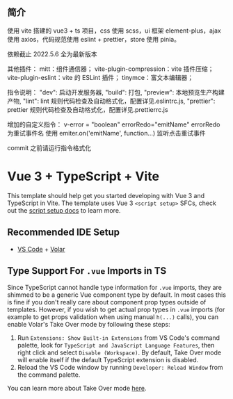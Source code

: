 ## 简介

使用 vite 搭建的 vue3 + ts 项目，css 使用 scss，ui 框架 element-plus，ajax 使用 axios，代码规范使用 eslint + prettier，store 使用 pinia。

依赖截止 2022.5.6 全为最新版本

其他插件：
mitt：组件通信器；
vite-plugin-compression：vite 插件压缩；
vite-plugin-eslint：vite 的 ESLint 插件；
tinymce：富文本编辑器；

指令说明：
"dev": 启动开发服务器,
"build": 打包,
"preview": 本地预览生产构建产物,
"lint": lint 规则代码检查及自动格式化，配置详见.eslintrc.js,
"prettier": prettier 规则代码检查及自动格式化，配置详见.prettierrc.js

增加的自定义指令： v-error = "boolean" errorRedo="emitName" errorRedo 为重试事件名 使用 emiter.on('emitName', function...) 监听点击重试事件

commit 之前请运行指令格式化

# Vue 3 + TypeScript + Vite

This template should help get you started developing with Vue 3 and TypeScript in Vite. The template uses Vue 3 `<script setup>` SFCs, check out the [script setup docs](https://v3.vuejs.org/api/sfc-script-setup.html#sfc-script-setup) to learn more.

## Recommended IDE Setup

- [VS Code](https://code.visualstudio.com/) + [Volar](https://marketplace.visualstudio.com/items?itemName=Vue.volar)

## Type Support For `.vue` Imports in TS

Since TypeScript cannot handle type information for `.vue` imports, they are shimmed to be a generic Vue component type by default. In most cases this is fine if you don't really care about component prop types outside of templates. However, if you wish to get actual prop types in `.vue` imports (for example to get props validation when using manual `h(...)` calls), you can enable Volar's Take Over mode by following these steps:

1. Run `Extensions: Show Built-in Extensions` from VS Code's command palette, look for `TypeScript and JavaScript Language Features`, then right click and select `Disable (Workspace)`. By default, Take Over mode will enable itself if the default TypeScript extension is disabled.
2. Reload the VS Code window by running `Developer: Reload Window` from the command palette.

You can learn more about Take Over mode [here](https://github.com/johnsoncodehk/volar/discussions/471).
